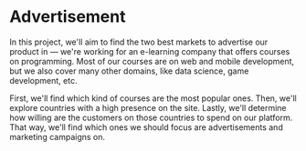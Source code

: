 # Advertisement

In this project, we'll aim to find the two best markets to advertise our product in — we're working for an e-learning company that offers courses on programming. Most of our courses are on web and mobile development, but we also cover many other domains, like data science, game development, etc.

First, we'll find which kind of courses are the most popular ones. Then, we'll explore countries with a high presence on the site. Lastly, we'll determine how willing are the customers on those countries to spend on our platform. That way, we'll find which ones we should focus are advertisements and marketing campaigns on.
